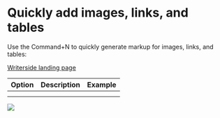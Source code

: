 # Quickly add images, links, and tables

Use the <shortcut>Command+N</shortcut> to quickly generate markup for images, 
links, and tables:

[Writerside landing page](https://lp.jetbrains.com/writerside/)

| Option | Description | Example |
|--------|-------------|---------|
|        |             |         |
|        |             |         |


![](generate_popup.png)
